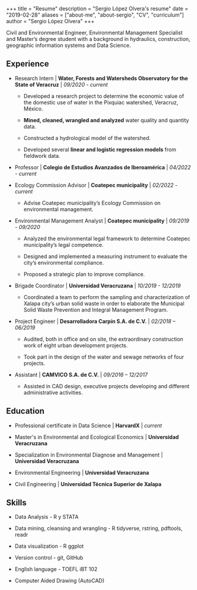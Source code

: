 +++
title = "Resume"
description = "Sergio López Olvera's resume"
date = "2019-02-28"
aliases = ["about-me", "about-sergio", "CV", "curriculum"]
author = "Sergio López Olvera"
+++

Civil and Environmental Engineer, Environmental Management Specialist and Master’s
degree student with a background in hydraulics, construction, geographic information
systems and Data Science.


## Experience


* Research Intern | **Water, Forests and Watersheds Observatory for the State of Veracruz** | _09/2020 - current_

  + Developed a research project to determine the economic value of the domestic use of water in the Pixquiac watershed, Veracruz, México.


  + **Mined, cleaned, wrangled and analyzed** water quality and quantity data.


  + Constructed a hydrological model of the watershed.


  + Developed several **linear and logistic regression models** from fieldwork data.
  
  
* Professor | **Colegio de Estudios Avanzados de Iberoamérica** | _04/2022 - current_


* Ecology Commission Advisor | **Coatepec municipality** | _02/2022 - current_


  + Advise Coatepec municipality’s Ecology Commission on environmental
management.


* Environmental Management Analyst | **Coatepec municipality** | _09/2019 - 09/2020_


  + Analyzed the environmental legal framework to determine Coatepec municipality’s legal competence.


  + Designed and implemented a measuring instrument to evaluate the city’s environmental compliance.
  
  
  + Proposed a strategic plan to improve compliance.


* Brigade Coordinator | **Universidad Veracruzana** | _10/2019 - 12/2019_

  + Coordinated a team to perform the sampling and characterization of Xalapa city’s urban solid waste in order to elaborate the Municipal Solid Waste Prevention and Integral Management Program.


* Project Engineer | **Desarrolladora Carpín S.A. de C.V.** | _02/2018 – 06/2019_


  + Audited, both in office and on site, the extraordinary construction work of eight urban development projects.
  
  
  + Took part in the design of the water and sewage networks of four projects.
  

* Assistant | **CAMVICO S.A. de C.V.** | _09/2016 – 12/2017_


  + Assisted in CAD design, executive projects developing and different administrative
activities.


## Education

* Professional certificate in Data Science | **HarvardX** | _current_


* Master's in Environmental and Ecological Economics | **Universidad Veracruzana**


* Specialization in Environmental Diagnose and Management | **Universidad Veracruzana**


* Environmental Engineering | **Universidad Veracruzana**


* Civil Engineering | **Universidad Técnica Superior de Xalapa**


## Skills


* Data Analysis - R y STATA


* Data mining, cleansing and wrangling - R tidyverse, rstring, pdftools, readr


* Data visualization - R ggplot


* Version control - git, GitHub


* English language - TOEFL iBT 102


* Computer Aided Drawing (AutoCAD)
